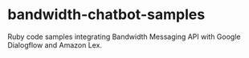 # bandwidth-chatbot-samples
Ruby code samples integrating Bandwidth Messaging API with Google Dialogflow and Amazon Lex.
